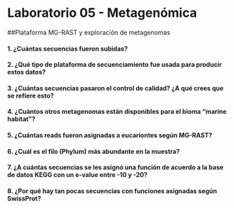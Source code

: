 # Laboratorio 05 - Metagenómica
##Plataforma MG-RAST y exploración de metagenomas
#### 1. ¿Cuántas secuencias fueron subidas?

#### 2. ¿Qué tipo de plataforma de secuenciamiento fue usada para producir estos datos?

#### 3. ¿Cuántas secuencias pasaron el control de calidad? ¿A qué crees que se refiere esto?

#### 4. ¿Cuántos otros metagenomas están disponibles para el bioma “marine habitat”?

#### 5. ¿Cuántas reads fueron asignadas a eucariontes según MG-RAST?

#### 6. ¿Cuál es el filo (Phylum) más abundante en la muestra?

#### 7. ¿A cuántas secuencias se les asignó una función de acuerdo a la base de datos KEGG con un e-value entre -10 y -20?

#### 8. ¿Por qué hay tan pocas secuencias con funciones asignadas según SwissProt?



